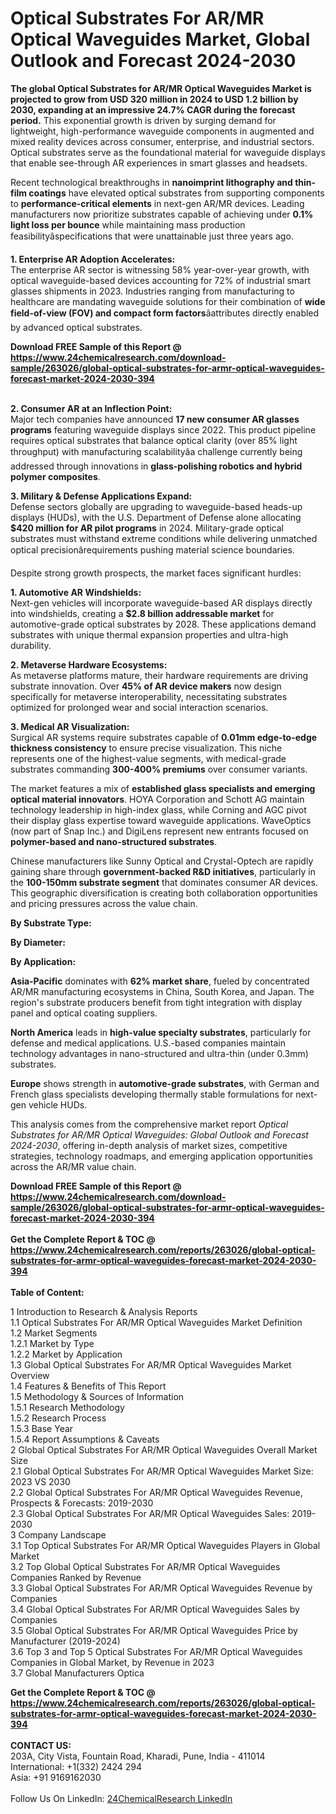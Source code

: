 <h1>Optical Substrates For AR/MR Optical Waveguides Market, Global Outlook and Forecast 2024-2030</h1><p><strong>The global Optical Substrates for AR/MR Optical Waveguides Market is projected to grow from USD 320 million in 2024 to USD 1.2 billion by 2030, expanding at an impressive 24.7% CAGR during the forecast period.</strong> This exponential growth is driven by surging demand for lightweight, high-performance waveguide components in augmented and mixed reality devices across consumer, enterprise, and industrial sectors. Optical substrates serve as the foundational material for waveguide displays that enable see-through AR experiences in smart glasses and headsets.</p><p>Recent technological breakthroughs in <strong>nanoimprint lithography and thin-film coatings</strong> have elevated optical substrates from supporting components to <strong>performance-critical elements</strong> in next-gen AR/MR devices. Leading manufacturers now prioritize substrates capable of achieving under <strong>0.1% light loss per bounce</strong> while maintaining mass production feasibilityâspecifications that were unattainable just three years ago.</p><p><strong>1. Enterprise AR Adoption Accelerates:</strong><br>
The enterprise AR sector is witnessing 58% year-over-year growth, with optical waveguide-based devices accounting for 72% of industrial smart glasses shipments in 2023. Industries ranging from manufacturing to healthcare are mandating waveguide solutions for their combination of <strong>wide field-of-view (FOV) and compact form factors</strong>âattributes directly enabled by advanced optical substrates.</p><div><b>Download FREE Sample of this Report @ 
            <a href="https://www.24chemicalresearch.com/download-sample/263026/global-optical-substrates-for-armr-optical-waveguides-forecast-market-2024-2030-394">
            https://www.24chemicalresearch.com/download-sample/263026/global-optical-substrates-for-armr-optical-waveguides-forecast-market-2024-2030-394</a></b></div><br><p><strong>2. Consumer AR at an Inflection Point:</strong><br>
Major tech companies have announced <strong>17 new consumer AR glasses programs</strong> featuring waveguide displays since 2022. This product pipeline requires optical substrates that balance optical clarity (over 85% light throughput) with manufacturing scalabilityâa challenge currently being addressed through innovations in <strong>glass-polishing robotics and hybrid polymer composites</strong>.</p><p><strong>3. Military &amp; Defense Applications Expand:</strong><br>
Defense sectors globally are upgrading to waveguide-based heads-up displays (HUDs), with the U.S. Department of Defense alone allocating <strong>$420 million for AR pilot programs</strong> in 2024. Military-grade optical substrates must withstand extreme conditions while delivering unmatched optical precisionârequirements pushing material science boundaries.</p><p>Despite strong growth prospects, the market faces significant hurdles:</p><p><strong>1. Automotive AR Windshields:</strong><br>
Next-gen vehicles will incorporate waveguide-based AR displays directly into windshields, creating a <strong>$2.8 billion addressable market</strong> for automotive-grade optical substrates by 2028. These applications demand substrates with unique thermal expansion properties and ultra-high durability.</p><p><strong>2. Metaverse Hardware Ecosystems:</strong><br>
As metaverse platforms mature, their hardware requirements are driving substrate innovation. Over <strong>45% of AR device makers</strong> now design specifically for metaverse interoperability, necessitating substrates optimized for prolonged wear and social interaction scenarios.</p><p><strong>3. Medical AR Visualization:</strong><br>
Surgical AR systems require substrates capable of <strong>0.01mm edge-to-edge thickness consistency</strong> to ensure precise visualization. This niche represents one of the highest-value segments, with medical-grade substrates commanding <strong>300-400% premiums</strong> over consumer variants.</p><p>The market features a mix of <strong>established glass specialists and emerging optical material innovators</strong>. HOYA Corporation and Schott AG maintain technology leadership in high-index glass, while Corning and AGC pivot their display glass expertise toward waveguide applications. WaveOptics (now part of Snap Inc.) and DigiLens represent new entrants focused on <strong>polymer-based and nano-structured substrates</strong>.</p><p>Chinese manufacturers like Sunny Optical and Crystal-Optech are rapidly gaining share through <strong>government-backed R&amp;D initiatives</strong>, particularly in the <strong>100-150mm substrate segment</strong> that dominates consumer AR devices. This geographic diversification is creating both collaboration opportunities and pricing pressures across the value chain.</p><p><strong>By Substrate Type:</strong></p><p><strong>By Diameter:</strong></p><p><strong>By Application:</strong></p><p><strong>Asia-Pacific</strong> dominates with <strong>62% market share</strong>, fueled by concentrated AR/MR manufacturing ecosystems in China, South Korea, and Japan. The region's substrate producers benefit from tight integration with display panel and optical coating suppliers.</p><p><strong>North America</strong> leads in <strong>high-value specialty substrates</strong>, particularly for defense and medical applications. U.S.-based companies maintain technology advantages in nano-structured and ultra-thin (under 0.3mm) substrates.</p><p><strong>Europe</strong> shows strength in <strong>automotive-grade substrates</strong>, with German and French glass specialists developing thermally stable formulations for next-gen vehicle HUDs.</p><p>This analysis comes from the comprehensive market report <em>Optical Substrates for AR/MR Optical Waveguides: Global Outlook and Forecast 2024-2030</em>, offering in-depth analysis of market sizes, competitive strategies, technology roadmaps, and emerging application opportunities across the AR/MR value chain.</p><div><b>Download FREE Sample of this Report @ 
            <a href="https://www.24chemicalresearch.com/download-sample/263026/global-optical-substrates-for-armr-optical-waveguides-forecast-market-2024-2030-394">
            https://www.24chemicalresearch.com/download-sample/263026/global-optical-substrates-for-armr-optical-waveguides-forecast-market-2024-2030-394</a></b></div><br><div><b>Get the Complete Report & TOC @ 
            <a href="https://www.24chemicalresearch.com/reports/263026/global-optical-substrates-for-armr-optical-waveguides-forecast-market-2024-2030-394">
            https://www.24chemicalresearch.com/reports/263026/global-optical-substrates-for-armr-optical-waveguides-forecast-market-2024-2030-394</a></b></div><br>
            <b>Table of Content:</b><p>1 Introduction to Research & Analysis Reports<br />
    1.1 Optical Substrates For AR/MR Optical Waveguides Market Definition<br />
    1.2 Market Segments<br />
        1.2.1 Market by Type<br />
        1.2.2 Market by Application<br />
    1.3 Global Optical Substrates For AR/MR Optical Waveguides Market Overview<br />
    1.4 Features & Benefits of This Report<br />
    1.5 Methodology & Sources of Information<br />
        1.5.1 Research Methodology<br />
        1.5.2 Research Process<br />
        1.5.3 Base Year<br />
        1.5.4 Report Assumptions & Caveats<br />
2 Global Optical Substrates For AR/MR Optical Waveguides Overall Market Size<br />
    2.1 Global Optical Substrates For AR/MR Optical Waveguides Market Size: 2023 VS 2030<br />
    2.2 Global Optical Substrates For AR/MR Optical Waveguides Revenue, Prospects & Forecasts: 2019-2030<br />
    2.3 Global Optical Substrates For AR/MR Optical Waveguides Sales: 2019-2030<br />
3 Company Landscape<br />
    3.1 Top Optical Substrates For AR/MR Optical Waveguides Players in Global Market<br />
    3.2 Top Global Optical Substrates For AR/MR Optical Waveguides Companies Ranked by Revenue<br />
    3.3 Global Optical Substrates For AR/MR Optical Waveguides Revenue by Companies<br />
    3.4 Global Optical Substrates For AR/MR Optical Waveguides Sales by Companies<br />
    3.5 Global Optical Substrates For AR/MR Optical Waveguides Price by Manufacturer (2019-2024)<br />
    3.6 Top 3 and Top 5 Optical Substrates For AR/MR Optical Waveguides Companies in Global Market, by Revenue in 2023<br />
    3.7 Global Manufacturers Optica</p><div><b>Get the Complete Report & TOC @ 
            <a href="https://www.24chemicalresearch.com/reports/263026/global-optical-substrates-for-armr-optical-waveguides-forecast-market-2024-2030-394">
            https://www.24chemicalresearch.com/reports/263026/global-optical-substrates-for-armr-optical-waveguides-forecast-market-2024-2030-394</a></b></div><br><b>CONTACT US:</b><br>
            203A, City Vista, Fountain Road, Kharadi, Pune, India - 411014<br>
            International: +1(332) 2424 294<br>
            Asia: +91 9169162030 <br><br>
            Follow Us On LinkedIn: <a href="https://www.linkedin.com/company/24chemicalresearch/">24ChemicalResearch LinkedIn</a>